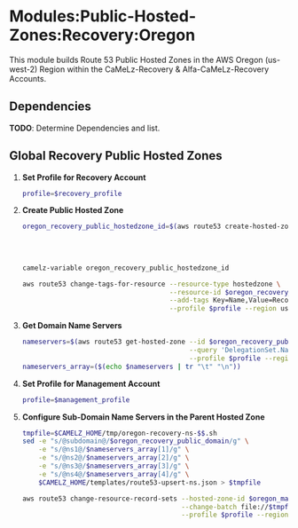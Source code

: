 # Modules:Public-Hosted-Zones:Recovery:Oregon

This module builds Route 53 Public Hosted Zones in the AWS Oregon (us-west-2) Region within the CaMeLz-Recovery &
Alfa-CaMeLz-Recovery Accounts.

## Dependencies

**TODO**: Determine Dependencies and list.

## Global Recovery Public Hosted Zones

1. **Set Profile for Recovery Account**
    ```bash
    profile=$recovery_profile
    ```

1.  **Create Public Hosted Zone**
    ```bash
    oregon_recovery_public_hostedzone_id=$(aws route53 create-hosted-zone --name $oregon_recovery_public_domain \
                                                                          --hosted-zone-config Comment="Public Zone for $oregon_recovery_public_domain",PrivateZone=false \
                                                                          --caller-reference $(date +%s) \
                                                                          --query 'HostedZone.Id' \
                                                                          --profile $profile --region us-east-1 --output text | cut -f3 -d /)
    camelz-variable oregon_recovery_public_hostedzone_id

    aws route53 change-tags-for-resource --resource-type hostedzone \
                                         --resource-id $oregon_recovery_public_hostedzone_id \
                                         --add-tags Key=Name,Value=Recovery-PublicHostedZone Key=Company,Value=CaMeLz Key=Environment,Value=Recovery \
                                         --profile $profile --region us-east-1 --output text
    ```

1.  **Get Domain Name Servers**
    ```bash
    nameservers=$(aws route53 get-hosted-zone --id $oregon_recovery_public_hostedzone_id \
                                              --query 'DelegationSet.NameServers' \
                                              --profile $profile --region us-east-1 --output text)
    nameservers_array=($(echo $nameservers | tr "\t" "\n"))
    ```


1. **Set Profile for Management Account**
    ```bash
    profile=$management_profile
    ```

1.  **Configure Sub-Domain Name Servers in the Parent Hosted Zone**
    ```bash
    tmpfile=$CAMELZ_HOME/tmp/oregon-recovery-ns-$$.sh
    sed -e "s/@subdomain@/$oregon_recovery_public_domain/g" \
        -e "s/@ns1@/$nameservers_array[1]/g" \
        -e "s/@ns2@/$nameservers_array[2]/g" \
        -e "s/@ns3@/$nameservers_array[3]/g" \
        -e "s/@ns4@/$nameservers_array[4]/g" \
        $CAMELZ_HOME/templates/route53-upsert-ns.json > $tmpfile

    aws route53 change-resource-record-sets --hosted-zone-id $oregon_management_public_hostedzone_id \
                                            --change-batch file://$tmpfile \
                                            --profile $profile --region us-east-1 --output text
    ```
